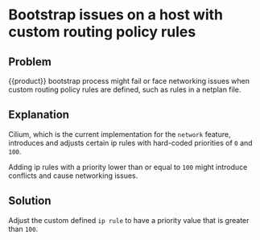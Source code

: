 # Bootstrap issues on a host with custom routing policy rules

## Problem

{{product}} bootstrap process might fail or face networking issues when
custom routing policy rules are defined, such as rules in a netplan file.

## Explanation

Cilium, which is the current implementation for the `network` feature,
introduces and adjusts certain ip rules with
hard-coded priorities of `0` and `100`.

Adding ip rules with a priority lower than or equal to `100` might introduce
conflicts and cause networking issues.

## Solution

Adjust the custom defined `ip rule` to have a
priority value that is greater than `100`.
